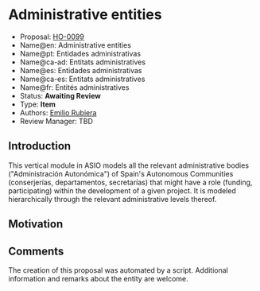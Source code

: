 # Administrative entities

* Proposal: [HO-0099](0099-administrative-entity.md)
* Name@en: Administrative entities
* Name@pt: Entidades administrativas
* Name@ca-ad: Entitats administratives
* Name@es: Entidades administrativas
* Name@ca-es: Entitats administratives
* Name@fr: Entités administratives
* Status: **Awaiting Review**
* Type: **Item**
* Authors: [Emilio Rubiera](https://github.com/spitxa)
* Review Manager: TBD

## Introduction

This vertical module in ASIO models all the relevant administrative bodies ("Administración Autonómica") of Spain's Autonomous Communities (conserjerías, departamentos, secretarías) that might have a role (funding, participating) within the development of a given project. It is modeled hierarchically through the relevant administrative levels thereof.

## Motivation

## Comments
The creation of this proposal was automated by a script. Additional information and remarks about the entity are welcome.
